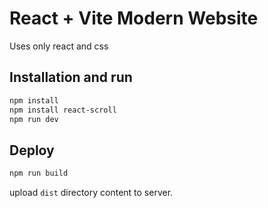 # React + Vite Modern Website

Uses only react and css

## Installation and run

```bash
npm install
npm install react-scroll
npm run dev
```

## Deploy

```bash
npm run build
```

upload `dist` directory content to server.
